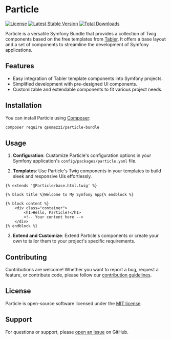 # Particle

[![License](https://img.shields.io/badge/license-MIT-blue.svg)](https://opensource.org/licenses/MIT)
[![Latest Stable Version](https://poser.pugx.org/qsomazzi/particle/v/stable)](https://packagist.org/packages/qsomazzi/particle)
[![Total Downloads](https://poser.pugx.org/qsomazzi/particle/downloads)](https://packagist.org/packages/qsomazzi/particle)

Particle is a versatile Symfony Bundle that provides a collection of Twig components based on the free templates from [Tabler](https://tabler.io). It offers a base layout and a set of components to streamline the development of Symfony applications.

## Features

- Easy integration of Tabler template components into Symfony projects.
- Simplified development with pre-designed UI components.
- Customizable and extendable components to fit various project needs.

## Installation

You can install Particle using [Composer](https://getcomposer.org/):

```bash
composer require qsomazzi/particle-bundle
```

## Usage

1. **Configuration**: Customize Particle's configuration options in your Symfony application's `config/packages/particle.yaml` file.

2. **Templates**: Use Particle's Twig components in your templates to build sleek and responsive UIs effortlessly.

```twig
{% extends '@Particle/base.html.twig' %}

{% block title %}Welcome to My Symfony App{% endblock %}

{% block content %}
    <div class="container">
        <h1>Hello, Particle!</h1>
        <!-- Your content here -->
    </div>
{% endblock %}
```

3. **Extend and Customize**: Extend Particle's components or create your own to tailor them to your project's specific requirements.

## Contributing

Contributions are welcome! Whether you want to report a bug, request a feature, or contribute code, please follow our [contribution guidelines](CONTRIBUTING.md).

## License

Particle is open-source software licensed under the [MIT license](LICENSE).

## Support

For questions or support, please [open an issue](https://github.com/qsomazzi/particle/issues) on GitHub.
